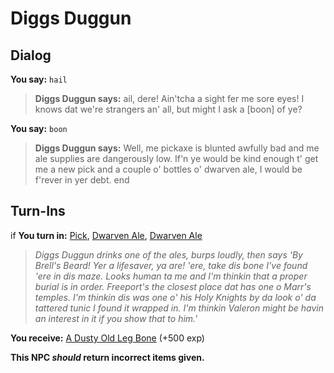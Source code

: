 # Diggs Duggun






## Dialog

**You say:** `hail`



>**Diggs Duggun says:** ail, dere! Ain'tcha a sight fer me sore eyes! I knows dat we're strangers an' all, but might I ask a [boon] of ye?

**You say:** `boon`



>**Diggs Duggun says:** Well, me pickaxe is blunted awfully bad and me ale supplies are dangerously low. If'n ye would be kind enough t' get me a new pick and a couple o' bottles o' dwarven ale, I would be f'rever in yer debt.
end

## Turn-Ins



if **You turn in:** [Pick](/item/5018), [Dwarven Ale](/item/13036), [Dwarven Ale](/item/13036)


>*Diggs Duggun drinks one of the ales, burps loudly, then says 'By Brell's Beard! Yer a lifesaver, ya are! 'ere, take dis bone I've found 'ere in dis maze. Looks human ta me and I'm thinkin that a proper burial is in order. Freeport's the closest place dat has one o Marr's temples. I'm thinkin dis was one o' his Holy Knights by da look o' da tattered tunic I found it wrapped in. I'm thinkin Valeron might be havin an interest in it if you show that to him.'*


 **You receive:**  [A Dusty Old Leg Bone](/item/6701) (+500 exp)

**This NPC *should* return incorrect items given.**
